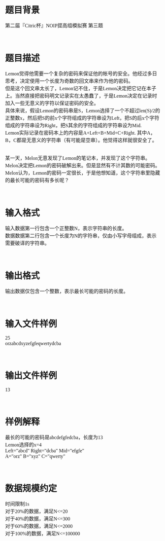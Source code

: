 

# 题目背景


<span style="font-family:&#39;Microsoft YaHei&#39;;font-size:16px;">第二届『Citric杯』NOIP提高组模拟赛 第三题</span><br/>
<br/>
<span style="font-family:&#39;Microsoft YaHei&#39;;font-size:16px;"></span><br/>

# 题目描述


<span style="font-family:&#39;Microsoft YaHei&#39;;font-size:16px;">Lemon觉得他需要一个复杂的密码来保证他的帐号的安全。他经过多日思考，决定使用一个长度为奇数的回文串来作为他的密码。</span><br/>
<span style="font-family:&#39;Microsoft YaHei&#39;;font-size:16px;">但是这个回文串太长了，Lemon记不住，于是Lemon决定把它记在本子上。当然直接把密码明文记录实在太愚蠢了，于是Lemon决定在记录时加入一些无意义的字符以保证密码的安全。</span><br/>
<span style="font-family:&#39;Microsoft YaHei&#39;;font-size:16px;">具体来说，假设Lemon的密码串是S，Lemon选择了一个不超过len(S)/2的正整数x，然后把S的前x个字符组成的字符串设为Left，把S的后x个字符组成的字符串设为Right，把S其余的字符组成的字符串设为Mid.</span><br/>
<span style="font-family:&#39;Microsoft YaHei&#39;;font-size:16px;">Lemon实际记录在密码本上的内容是A+Left+B+Mid+C+Right. 其中A，B，C都是无意义的字符串（有可能是空串）。他觉得这样就很安全了。</span><br/>
<br/>
<br/>
<span style="font-family:&#39;Microsoft YaHei&#39;;font-size:16px;">某一天，Melon无意发现了Lemon的笔记本，并发现了这个字符串。Melon决定把Lemon的密码破解出来。但是显然有不计其数的可能密码。</span><br/>
<span style="font-family:&#39;Microsoft YaHei&#39;;font-size:16px;">Melon认为，Lemon的密码一定很长，于是他想知道，这个字符串里隐藏的最长可能的密码有多长呢？</span><br/>
<br/>
<br/>

# 输入格式


<span style="font-family:&#39;Microsoft YaHei&#39;;font-size:16px;">输入数据第一行包含一个正整数N，表示字符串的长度。</span><br/>
<span style="font-family:&#39;Microsoft YaHei&#39;;font-size:16px;">数据数据第二行包含一个长度为N的字符串，仅由小写字母组成，表示需要破译的字符串。</span><br/>
<br/>
<br/>

# 输出格式


<span style="font-family:&#39;Microsoft YaHei&#39;;font-size:16px;">输出数据仅包含一个整数，表示最长可能的密码的长度。</span><br/>
<br/>
<br/>

# 输入文件样例


<span style="font-family:&#39;Microsoft YaHei&#39;;font-size:16px;">25</span><br/>
<span style="font-family:&#39;Microsoft YaHei&#39;;font-size:16px;">orzabcdxyzefgfeqwertydcba</span><br/>
<br/>
<br/>

# 输出文件样例


<span style="font-family:&#39;Microsoft YaHei&#39;;font-size:16px;">13</span><br/>
<br/>
<br/>

# 样例解释


<span style="font-family:&#39;Microsoft YaHei&#39;;font-size:16px;">最长的可能的密码是abcdefgfedcba，长度为13</span><br/>
<span style="font-family:&#39;Microsoft YaHei&#39;;font-size:16px;">Lemon选择的x=4</span><br/>
<span style="font-family:&#39;Microsoft YaHei&#39;;font-size:16px;">Left=&#34;abcd&#34; Right=&#34;dcba&#34; Mid=&#34;efgfe&#34;</span><br/>
<span style="font-family:&#39;Microsoft YaHei&#39;;font-size:16px;">A=&#34;orz&#34; B=&#34;xyz&#34; C=&#34;qwerty&#34;</span><br/>
<br/>
<br/>

# 数据规模约定


<span style="font-family:&#39;Microsoft YaHei&#39;;font-size:16px;">时间限制1s</span><br/>
<span style="font-family:&#39;Microsoft YaHei&#39;;font-size:16px;">对于20%的数据，满足N&lt;=20</span><br/>
<span style="font-family:&#39;Microsoft YaHei&#39;;font-size:16px;">对于40%的数据，满足N&lt;=300</span><br/>
<span style="font-family:&#39;Microsoft YaHei&#39;;font-size:16px;">对于60%的数据，满足N&lt;=2000</span><br/>
<span style="font-family:&#39;Microsoft YaHei&#39;;font-size:16px;">对于100%的数据，满足N&lt;=100000</span><br/>
<br/>
<br/>
